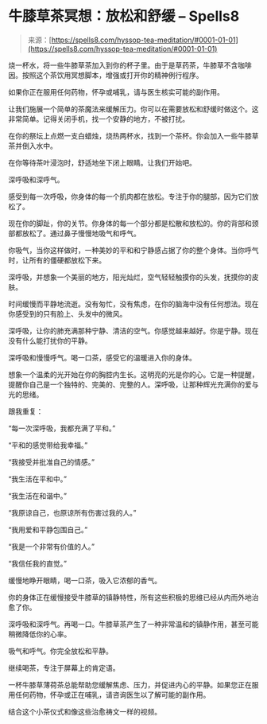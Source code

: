 <!--yml

category: 未分类

date: 2024-06-12 19:56:35

-->

# 牛膝草茶冥想：放松和舒缓 – Spells8

> 来源：[https://spells8.com/hyssop-tea-meditation/#0001-01-01](https://spells8.com/hyssop-tea-meditation/#0001-01-01)

烧一杯水，将一些牛膝草茶加入到你的杯子里。由于是草药茶，牛膝草不含咖啡因。按照这个茶饮用冥想脚本，增强或打开你的精神例行程序。

如果你正在服用任何药物，怀孕或哺乳，请与医生核实可能的副作用。

让我们施展一个简单的茶魔法来缓解压力。你可以在需要放松和舒缓时做这个。这非常简单。记得关闭手机，找一个安静的地方，不被打扰。

在你的祭坛上点燃一支白蜡烛，烧热两杯水，找到一个茶杯。你会加入一些牛膝草茶并倒入水中。

在你等待茶叶浸泡时，舒适地坐下闭上眼睛。让我们开始吧。

深呼吸和深呼气。

感受到每一次呼吸，你身体的每一个肌肉都在放松。专注于你的腿部，因为它们放松了。

现在你的脚趾，你的关节。你身体的每一个部分都是松散和放松的。你的背部和颈部都放松了。通过鼻子慢慢地吸气和呼气。

你吸气，当你这样做时，一种美妙的平和和宁静感占据了你的整个身体。当你呼气时，让所有的僵硬都放松下来。

深呼吸，并想象一个美丽的地方，阳光灿烂，空气轻轻触摸你的头发，抚摸你的皮肤。

时间缓慢而平静地流逝。没有匆忙，没有焦虑，在你的脑海中没有任何想法。现在你感受到的只有脸上、头发中的微风。

深呼吸，让你的肺充满那种宁静、清洁的空气。你感觉越来越好。你是宁静。现在没有什么能打扰你的平静。

深呼吸和慢慢呼气。喝一口茶，感受它的温暖进入你的身体。

想象一个温柔的光开始在你的胸腔内生长。这明亮的光是你的心。它是一种提醒，提醒你自己是一个独特的、完美的、完整的人。深呼吸，让那种辉光充满你的爱与光的思绪。

跟我重复：

“每一次深呼吸，我都充满了平和。”

“平和的感觉带给我幸福。”

“我接受并批准自己的情感。”

“我生活在平和中。”

“我生活在和谐中。”

“我原谅自己，也原谅所有伤害过我的人。”

“我用爱和平静包围自己。”

“我是一个非常有价值的人。”

“我信任我的直觉。”

缓慢地睁开眼睛，喝一口茶，吸入它浓郁的香气。

你的身体正在缓慢接受牛膝草的镇静特性，所有这些积极的思维已经从内而外地治愈了你。

深呼吸和深呼气。再喝一口。牛膝草茶产生了一种非常温和的镇静作用，甚至可能稍微降低你的心率。

吸气和呼气。你完全放松和平静。

继续喝茶，专注于屏幕上的肯定语。

一杯牛膝草薄荷茶总能帮助您缓解焦虑、压力，并促进内心的平静。如果您正在服用任何药物，怀孕或正在哺乳，请咨询医生以了解可能的副作用。

结合这个小茶仪式和像这些治愈祷文一样的视频。
